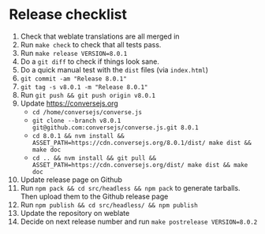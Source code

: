 # Release checklist

1. Check that weblate translations are all merged in
2. Run `make check` to check that all tests pass.
3. Run `make release VERSION=8.0.1`
4. Do a `git diff` to check if things look sane.
5. Do a quick manual test with the `dist` files (via `index.html`)
6. `git commit -am "Release 8.0.1"`
7. `git tag -s v8.0.1 -m "Release 8.0.1"`
8. Run `git push && git push origin v8.0.1`
9. Update https://conversejs.org
    * `cd /home/conversejs/converse.js`
    * `git clone --branch v8.0.1 git@github.com:conversejs/converse.js.git 8.0.1`
    * `cd 8.0.1 && nvm install && ASSET_PATH=https://cdn.conversejs.org/8.0.1/dist/ make dist && make doc`
    * `cd .. && nvm install && git pull && ASSET_PATH=https://cdn.conversejs.org/dist/ make dist && make doc`
10. Update release page on Github
11. Run `npm pack && cd src/headless && npm pack` to generate tarballs. Then upload them to the Github release page
12. Run `npm publish && cd src/headless/ && npm publish`
13. Update the repository on weblate
14. Decide on next release number and run `make postrelease VERSION=8.0.2`
